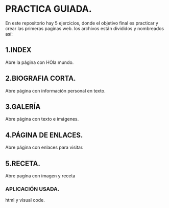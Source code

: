 # PRACTICA GUIADA.
En este repositorio hay 5 ejercicios, donde el objetivo final es practicar y crear las primeras paginas web.
los archivos están divididos y nombreados así:

## 1.INDEX
Abre la página con HOla mundo.

## 2.BIOGRAFIA CORTA.
Abre página con información personal en texto.

## 3.GALERÍA
Abre página con texto e imágenes.

## 4.PÁGINA DE ENLACES.
Abre página con enlaces para  visitar.

## 5.RECETA.
Abre pagína con imagen y receta

### APLICACIÓN USADA.
html y visual code.


